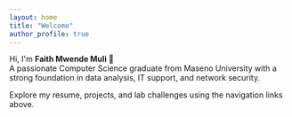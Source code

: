 ```yaml
---
layout: home
title: "Welcome"
author_profile: true
---
```



Hi, I'm **Faith Mwende Muli** 👋  
A passionate Computer Science graduate from Maseno University with a strong foundation in data analysis, IT support, and network security.

Explore my resume, projects, and lab challenges using the navigation links above.

